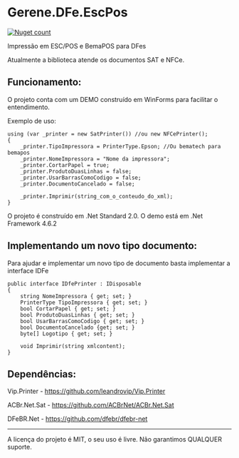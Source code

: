 # Gerene.DFe.EscPos

[![Nuget count](http://img.shields.io/nuget/v/Gerene.DFe.EscPos.svg)](https://www.nuget.org/packages/Gerene.DFe.EscPos)

Impressão em ESC/POS e BemaPOS para DFes

Atualmente a biblioteca atende os documentos SAT e NFCe.

Funcionamento:
----

O projeto conta com um DEMO construído em WinForms para facilitar o entendimento.

Exemplo de uso:
```
using (var _printer = new SatPrinter()) //ou new NFCePrinter();
{
	_printer.TipoImpressora = PrinterType.Epson; //Ou bematech para bemapos
	_printer.NomeImpressora = "Nome da impressora";
	_printer.CortarPapel = true;
	_printer.ProdutoDuasLinhas = false;
	_printer.UsarBarrasComoCodigo = false;
	_printer.DocumentoCancelado = false;

	_printer.Imprimir(string_com_o_conteudo_do_xml);
}
```
O projeto é construído em .Net Standard 2.0.
O demo está em .Net Framework 4.6.2


Implementando um novo tipo documento:
----

Para ajudar e implementar um novo tipo de documento basta implementar a interface IDFe

```
public interface IDfePrinter : IDisposable
{
	string NomeImpressora { get; set; }
	PrinterType TipoImpressora { get; set; }
	bool CortarPapel { get; set; }
	bool ProdutoDuasLinhas { get; set; }
	bool UsarBarrasComoCodigo { get; set; }
	bool DocumentoCancelado {get; set; }
	byte[] Logotipo { get; set; }

	void Imprimir(string xmlcontent);
}
```

Dependências:
----

Vip.Printer - https://github.com/leandrovip/Vip.Printer

ACBr.Net.Sat - https://github.com/ACBrNet/ACBr.Net.Sat

DFeBR.Net - https://github.com/dfebr/dfebr-net

----


A licença do projeto é MIT, o seu uso é livre.
Não garantimos QUALQUER suporte.
